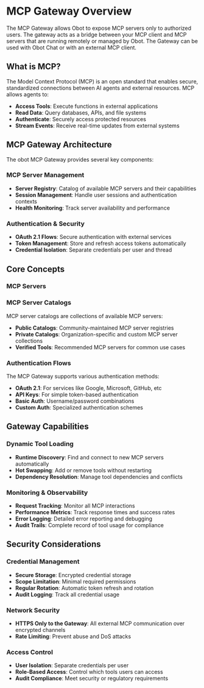 # MCP Gateway Overview

The MCP Gateway allows Obot to expose MCP servers only to authorized users. The gateway acts as a bridge between your MCP client and MCP servers that are running remotely or managed by Obot. The Gateway can be used with Obot Chat or with an external MCP client.

## What is MCP?

The Model Context Protocol (MCP) is an open standard that enables secure, standardized connections between AI agents and external resources. MCP allows agents to:

- **Access Tools**: Execute functions in external applications
- **Read Data**: Query databases, APIs, and file systems  
- **Authenticate**: Securely access protected resources
- **Stream Events**: Receive real-time updates from external systems

## MCP Gateway Architecture

The obot MCP Gateway provides several key components:

### MCP Server Management
- **Server Registry**: Catalog of available MCP servers and their capabilities
- **Session Management**: Handle user sessions and authentication contexts
- **Health Monitoring**: Track server availability and performance

### Authentication & Security
- **OAuth 2.1 Flows**: Secure authentication with external services
- **Token Management**: Store and refresh access tokens automatically
- **Credential Isolation**: Separate credentials per user and thread

## Core Concepts

### MCP Servers

### MCP Server Catalogs
MCP server catalogs are collections of available MCP servers:
- **Public Catalogs**: Community-maintained MCP server registries
- **Private Catalogs**: Organization-specific and custom MCP server collections
- **Verified Tools**: Recommended MCP servers for common use cases

### Authentication Flows
The MCP Gateway supports various authentication methods:
- **OAuth 2.1**: For services like Google, Microsoft, GitHub, etc
- **API Keys**: For simple token-based authentication
- **Basic Auth**: Username/password combinations
- **Custom Auth**: Specialized authentication schemes

## Gateway Capabilities

### Dynamic Tool Loading
- **Runtime Discovery**: Find and connect to new MCP servers automatically
- **Hot Swapping**: Add or remove tools without restarting
- **Dependency Resolution**: Manage tool dependencies and conflicts

### Monitoring & Observability
- **Request Tracking**: Monitor all MCP interactions
- **Performance Metrics**: Track response times and success rates
- **Error Logging**: Detailed error reporting and debugging
- **Audit Trails**: Complete record of tool usage for compliance

## Security Considerations

### Credential Management
- **Secure Storage**: Encrypted credential storage
- **Scope Limitation**: Minimal required permissions
- **Regular Rotation**: Automatic token refresh and rotation
- **Audit Logging**: Track all credential usage

### Network Security
- **HTTPS Only to the Gateway**: All external MCP communication over encrypted channels
- **Rate Limiting**: Prevent abuse and DoS attacks

### Access Control
- **User Isolation**: Separate credentials per user
- **Role-Based Access**: Control which tools users can access
- **Audit Compliance**: Meet security or regulatory requirements
